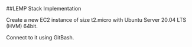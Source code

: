 ##LEMP Stack Implementation

Create a new EC2 instance of size t2.micro with Ubuntu Server 20.04 LTS (HVM) 64bit.

Connect to it using GitBash.
